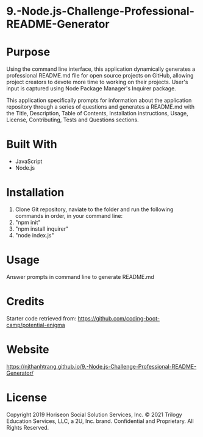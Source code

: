 # 9.-Node.js-Challenge-Professional-README-Generator

# Purpose
Using the command line interface, this application dynamically generates a professional README.md file for open source projects on GitHub, allowing project creators to devote more time to working on their projects. User's input is captured using Node Package Manager's Inquirer package.

This application specifically prompts for information about the application repository through a series of questions and generates a README.md with the Title, Description, Table of Contents, Installation instructions, Usage, License, Contributing, Tests and Questions sections.

# Built With
* JavaScript
* Node.js

# Installation
1. Clone Git repository, naviate to the folder and run the following commands in order, in your command line:
2. "npm init"
3. "npm install inquirer"
4. "node index.js"

# Usage
Answer prompts in command line to generate README.md

# Credits
Starter code retrieved from: https://github.com/coding-boot-camp/potential-enigma

# Website
https://njthanhtrang.github.io/9.-Node.js-Challenge-Professional-README-Generator/

# License
Copyright 2019 Horiseon Social Solution Services, Inc.
© 2021 Trilogy Education Services, LLC, a 2U, Inc. brand. Confidential and Proprietary. All Rights Reserved.

